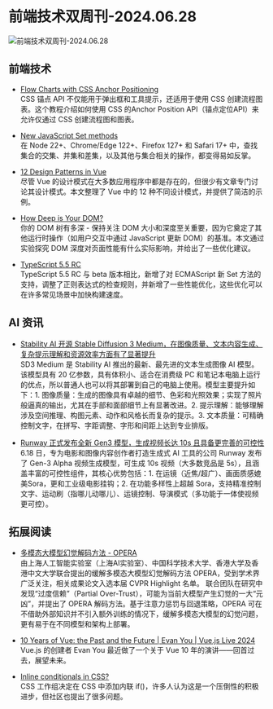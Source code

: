 # 前端技术双周刊-2024.06.28

![前端技术双周刊-2024.06.28](https://gips0.baidu.com/it/u=1297494609,3904318942&fm=3028&app=3028&f=JPEG&fmt=auto&q=100&size=f900_383)

## 前端技术
- [Flow Charts with CSS Anchor Positioning](https://coryrylan.com/blog/flow-charts-with-css-anchor-positioning)
<br>CSS 锚点 API 不仅能用于弹出框和工具提示，还适用于使用 CSS 创建流程图表。这个教程介绍如何使用 CSS 的Anchor Position API（锚点定位API）来允许仅通过 CSS 创建流程图和图表。

- [New JavaScript Set methods](https://developer.mozilla.org/en-US/blog/javascript-set-methods/)
<br>在 Node 22+、Chrome/Edge 122+、Firefox 127+ 和 Safari 17+ 中，查找集合的交集、并集和差集，以及其他与集合相关的操作，都变得易如反掌。

- [12 Design Patterns in Vue](https://michaelnthiessen.com/12-design-patterns-vue)
<br>尽管 Vue 的设计模式在大多数应用程序中都是存在的，但很少有文章专门讨论其设计模式。本文整理了 Vue 中的 12 种不同设计模式，并提供了简洁的示例。

- [How Deep is Your DOM?](https://frontendatscale.com/blog/how-deep-is-your-dom/)
<br>你的 DOM 树有多深 - 保持关注 DOM 大小和深度至关重要，因为它奠定了其他运行时操作（如用户交互中通过 JavaScript 更新 DOM）的基准。本文通过实验探究 DOM 深度对页面性能有什么实际影响，并给出了一些优化建议。

- [TypeScript 5.5 RC](https://devblogs.microsoft.com/typescript/announcing-typescript-5-5-rc/)
<br>TypeScript 5.5 RC 与 beta 版本相比，新增了对 ECMAScript 新 Set 方法的支持，调整了正则表达式的检查规则，并新增了一些性能优化，这些优化可以在许多常见场景中加快构建速度。

## AI 资讯
- [ Stability AI 开源 Stable Diffusion 3 Medium，在图像质量、文本内容生成、复杂提示理解和资源效率方面有了显著提升](https://huggingface.co/stabilityai/stable-diffusion-3-medium)
<br>SD3 Medium 是 Stability AI 推出的最新、最先进的文本生成图像 AI 模型。该模型具有 20 亿参数，具有体积小、适合在消费级 PC 和笔记本电脑上运行的优点，所以普通人也可以将其部署到自己的电脑上使用。模型主要提升如下：1. 图像质量：生成的图像具有卓越的细节、色彩和光照效果；实现了照片般逼真的输出，尤其在手部和面部细节上有显著改进。2. 提示理解：能够理解涉及空间推理、构图元素、动作和风格长而复杂的提示。3. 文本质量：可精确控制文字，在拼写、字距调整、字形和间距上达到专业排版。

- [Runway 正式发布全新 Gen3 模型，生成视频长达 10s 且具备更完善的可控性](https://runwayml.com/blog/introducing-gen-3-alpha/)
<br> 6.18 日，专为电影和图像内容创作者打造生成式 AI 工具的公司 Runway 发布了 Gen-3 Alpha 视频生成模型，可生成 10s 视频（大多数竞品是 5s），且涵盖丰富的可控性组件，其核心优势包括：1. 在运镜（近焦/超广）、画面质感媲美Sora，更和工业级电影挂钩；2. 在功能多样性上超越 Sora，支持精准控制文字、运动刷（指哪儿动哪儿）、运镜控制、导演模式（多功能于一体使视频更可控）。

## 拓展阅读
- [多模态大模型幻觉解码方法 - OPERA](https://github.com/shikiw/OPERA)
<br>由上海人工智能实验室（上海AI实验室）、中国科学技术大学、香港大学及香港中文大学联合提出的缓解多模态大模型幻觉解码方法 OPERA，受到学术界广泛关注，相关成果论文入选本届 CVPR Highlight 名单。 联合团队在研究中发现“过度信赖”（Partial Over-Trust），可能为当前大模型产生幻觉的一大“元凶”，并提出了 OPERA 解码方法。基于注意力惩罚与回退策略，OPERA 可在不借助外部知识并不引入额外训练的情况下，缓解多模态大模型的幻觉问题，更有易于在不同模型和架构上部署。

- [10 Years of Vue: the Past and the Future | Evan You | Vue.js Live 2024](https://www.youtube.com/watch?v=OmrwRrZitv4)
<br>Vue.js 的创建者 Evan You 最近做了一个关于 Vue 10 年的演讲——回首过去，展望未来。

- [Inline conditionals in CSS?](https://lea.verou.me/blog/2024/css-conditionals/)
<br>CSS 工作组决定在 CSS 中添加内联 if()，许多人认为这是一个压倒性的积极进步，但社区也提出了很多问题。

